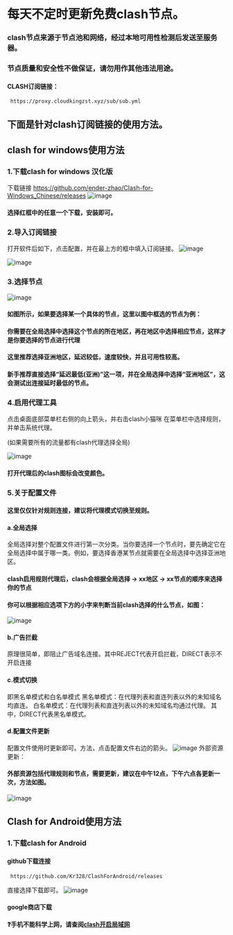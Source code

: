 # 每天不定时更新免费clash节点。

### clash节点来源于节点池和网络，经过本地可用性检测后发送至服务器。

### 节点质量和安全性不做保证，请勿用作其他违法用途。

#### CLASH订阅链接：

     https://proxy.cloudkingzst.xyz/sub/sub.yml

## 下面是针对clash订阅链接的使用方法。

## clash for windows使用方法

### 1.下载clash for windows 汉化版
  下载链接 https://github.com/ender-zhao/Clash-for-Windows_Chinese/releases
  ![image](https://user-images.githubusercontent.com/90917166/149782900-1fad59c0-68d8-491b-9182-40e9fc954b72.png)
  #### 选择红框中的任意一个下载，安装即可。
  
### 2.导入订阅链接
打开软件后如下，点击配置，并在最上方的框中填入订阅链接。
![image](https://user-images.githubusercontent.com/90917166/149783277-75f36068-ad3e-48bf-944d-8e38875e8be1.png)

![image](https://user-images.githubusercontent.com/90917166/149784264-1a29f8aa-cb0d-4e2c-ac79-2bf47696fe01.png)

### 3.选择节点
![image](https://user-images.githubusercontent.com/90917166/149786691-9b600a2e-ebdc-4a96-84bb-181366ea57b7.png)
#### 如图所示，如果要选择某一个具体的节点，这里以图中框选的节点为例：

#### 你需要在全局选择中选择这个节点的所在地区，再在地区中选择相应节点，这样才是你要选择的节点进行代理

#### 这里推荐选择亚洲地区，延迟较低，速度较快，并且可用性较高。

#### 新手推荐直接选择“延迟最低(亚洲)”这一项，并在全局选择中选择“亚洲地区”，这会测试出连接延时最低的节点。

### 4.启用代理工具
点击桌面底部菜单栏右侧的向上箭头，并右击clash小猫咪
在菜单栏中选择规则，并单击系统代理。

(如果需要所有的流量都有clash代理选择全局)

![image](https://user-images.githubusercontent.com/90917166/149785962-41759ca7-dd87-4fec-ad48-2cfb19164a97.png)

#### 打开代理后的clash图标会改变颜色。

### 5.关于配置文件
#### 这里仅仅针对规则连接，建议将代理模式切换至规则。
#### a.全局选择
全局选择对整个配置文件进行第一次分类。当你要选择一个节点时，要先确定它在全局选择中属于哪一类。例如，要选择香港某节点就需要在全局选择中选择亚洲地区。

#### clash启用规则代理后，clash会根据全局选择 → xx地区 → xx节点的顺序来选择你的节点
#### 你可以根据相应选项下方的小字来判断当前clash选择的什么节点，如图：
![image](https://user-images.githubusercontent.com/90917166/150634632-c0f26b64-9143-4f8a-abc2-de16fc5672d7.png)

#### b.广告拦截
原理很简单，即阻止广告域名连接。其中REJECT代表开启拦截，DIRECT表示不开启连接

#### c.模式切换
即黑名单模式和白名单模式
黑名单模式：在代理列表和直连列表以外的未知域名均直连。
白名单模式：在代理列表和直连列表以外的未知域名均通过代理。
其中，DIRECT代表黑名单模式。

#### d.配置文件更新
配置文件使用时更新即可。方法，点击配置文件右边的箭头。
![image](https://user-images.githubusercontent.com/90917166/150634857-4465be42-b61a-4d4c-8543-4a211954e039.png)
外部资源更新：
#### 外部资源包括代理规则和节点，需要更新，建议在中午12点，下午六点各更新一次，方法如图。
![image](https://user-images.githubusercontent.com/90917166/150634940-46b1b887-4cb3-4563-ac10-39916d2e55c0.png)

## Clash for Android使用方法
### 1.下载clash for Android
#### github下载连接
     https://github.com/Kr328/ClashForAndroid/releases
直接选择下载即可。
![image](https://user-images.githubusercontent.com/90917166/150635050-ce925360-9fc6-4eca-84bc-40ccc3ae5eb5.png)
#### google商店下载
#### ❓手机不能科学上网，请查阅[clash开启局域网](clash开启局域网.md)













  
